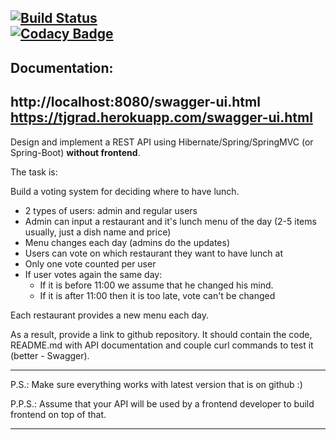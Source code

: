 [![Build Status](https://app.travis-ci.com/AndrewAlyonkin/topjava-graduation.svg?token=jfYqsL5WSinFLfXxitzZ&branch=master)](https://app.travis-ci.com/AndrewAlyonkin/topjava-graduation)  
[![Codacy Badge](https://app.codacy.com/project/badge/Grade/7c7cc798334646b9b1a7c94f75479aad)](https://www.codacy.com/gh/AndrewAlyonkin/topjava-graduation/dashboard?utm_source=github.com&amp;utm_medium=referral&amp;utm_content=AndrewAlyonkin/topjava-graduation&amp;utm_campaign=Badge_Grade)
----------------------------------------
Documentation:
----------------------------------------
**http://localhost:8080/swagger-ui.html**  
**https://tjgrad.herokuapp.com/swagger-ui.html**
--------------------------------------------

Design and implement a REST API using Hibernate/Spring/SpringMVC (or Spring-Boot) **without frontend**.

The task is:

Build a voting system for deciding where to have lunch.

* 2 types of users: admin and regular users
* Admin can input a restaurant and it's lunch menu of the day (2-5 items usually, just a dish name and price)
* Menu changes each day (admins do the updates)
* Users can vote on which restaurant they want to have lunch at
* Only one vote counted per user
* If user votes again the same day:
    - If it is before 11:00 we assume that he changed his mind.
    - If it is after 11:00 then it is too late, vote can't be changed

Each restaurant provides a new menu each day.

As a result, provide a link to github repository. It should contain the code, README.md with API documentation and couple curl commands to test it (better - Swagger).

-----------------------------
P.S.: Make sure everything works with latest version that is on github :)

P.P.S.: Assume that your API will be used by a frontend developer to build frontend on top of that.

-----------------------------
